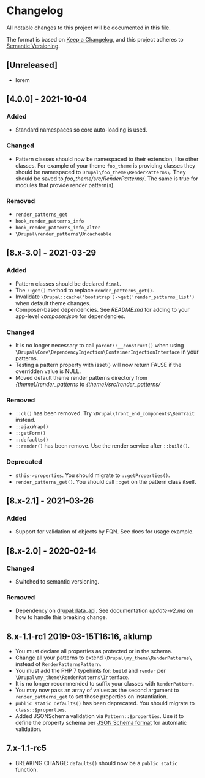 <!--
id: changelog
tags: ''
-->

# Changelog
All notable changes to this project will be documented in this file.

The format is based on [Keep a Changelog](https://keepachangelog.com/en/1.0.0/),
and this project adheres to [Semantic Versioning](https://semver.org/spec/v2.0.0.html).

## [Unreleased]
- lorem

## [4.0.0] - 2021-10-04

### Added
- Standard namespaces so core auto-loading is used.

### Changed
- Pattern classes should now be namespaced to their extension, like other classes.  For example of your theme `foo_theme` is providing classes they should be namespaced to `Drupal\foo_theme\RenderPatterns\`.  They should be saved to _foo_theme/src/RenderPatterns/_.  The same is true for modules that provide render pattern(s).

### Removed
- `render_patterns_get`
- `hook_render_patterns_info`
- `hook_render_patterns_info_alter`
- `\Drupal\render_patterns\Uncacheable`

## [8.x-3.0] - 2021-03-29

### Added

- Pattern classes should be declared `final`.
- The `::get()` method to replace `render_patterns_get()`.
- Invalidate `\Drupal::cache('bootstrap')->get('render_patterns_list')` when
  default theme changes.
- Composer-based dependencies. See _README.md_ for adding to your app-level _composer.json_ for dependencies.

### Changed

- It is no longer necessary to call `parent::__construct()` when
  using `\Drupal\Core\DependencyInjection\ContainerInjectionInterface` in your
  patterns.
- Testing a pattern property with isset() will now return FALSE if the
  overridden value is NULL.
- Moved default theme render patterns directory from _{theme}/render_patterns_ to _{theme}/src/render_patterns/_

### Removed

- `::cl()` has been removed. Try `\Drupal\front_end_components\BemTrait`
  instead.
- `::ajaxWrap()`
- `::getForm()`
- `::defaults()`
- `::render()` has been remove. Use the render service after `::build()`.

### Deprecated

- `$this->properties`. You should migrate to `::getProperties()`.
- `render_patterns_get()`. You should call `::get` on the pattern class itself.

## [8.x-2.1] - 2021-03-26

### Added

- Support for validation of objects by FQN. See docs for usage example.

## [8.x-2.0] - 2020-02-14

### Changed

- Switched to semantic versioning.

### Removed

- Dependency on [drupal:data_api](https://www.drupal.org/project/data_api). See
  documentation _update-v2.md_ on how to handle this breaking change.

## 8.x-1.1-rc1 2019-03-15T16:16, aklump

* You must declare all properties as protected or in the schema.
* Change all your patterns to extend `\Drupal\my_theme\RenderPatterns\` instead
  of `RenderPatternsPattern`.
* You must add the PHP 7 typehints for: `build` and `render`
  per `\Drupal\my_theme\RenderPatterns\Interface`.
* It is no longer recommended to suffix your classes with `RenderPattern`.
* You may now pass an array of values as the second argument
  to `render_patterns_get` to set those properties on instantiation.
* `public static defaults()` has been deprecated. You should migrate
  to `class::$properties`.
* Added JSONSchema validation via `Pattern::$properties`. Use it to define the
  property schema
  per [JSON Schema format](https://json-schema.org/latest/json-schema-validation.html)
  for automatic validation.

## 7.x-1.1-rc5

* BREAKING CHANGE: `defaults()` should now be a `public static` function.
